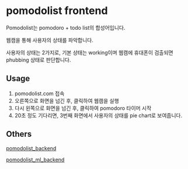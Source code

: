 # pomodolist frontend
Pomodolist는 pomodoro + todo list의 합성어입니다.

웹캠을 통해 사용자의 상태를 파악합니다.

사용자의 상태는 2가지로, 기본 상태는 working이며 웹캠에 휴대폰이 검출되면 phubbing 상태로 판단합니다.

## Usage
1. pomodolist.com 접속
2. 오른쪽으로 화면을 넘긴 후, 클릭하여 웹캠을 실행
3. 다시 왼쪽으로 화면을 넘긴 후, 클릭하여 pomodoro 타이머 시작
4. 20초 정도 기다리면, 3번째 화면에서 사용자의 상태를 pie chart로 보여줍니다.

## Others
[pomodolist_backend](https://github.com/richardSHkim/pomodolist_backend)

[pomodolist_ml_backend](https://github.com/richardSHkim/pomodolist_ml_backend)